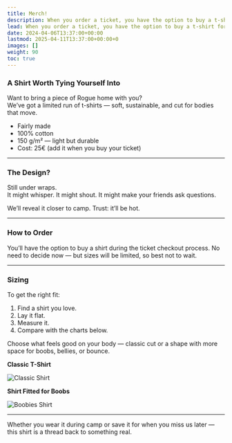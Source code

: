 ```yaml
---
title: Merch!
description: When you order a ticket, you have the option to buy a t-shirt for 25€.
lead: When you order a ticket, you have the option to buy a t-shirt for 25€.
date: 2024-04-06T13:37:00+00:00
lastmod: 2025-04-11T13:37:00+00:00+0
images: []
weight: 90
toc: true
---
```


### A Shirt Worth Tying Yourself Into

Want to bring a piece of Rogue home with you?  
We’ve got a limited run of t-shirts — soft, sustainable, and cut for bodies that move.

* Fairly made  
* 100% cotton  
* 150 g/m² — light but durable  
* Cost: 25€ (add it when you buy your ticket)

---

### The Design?

Still under wraps.  
It might whisper. It might shout. It might make your friends ask questions.

We’ll reveal it closer to camp. Trust: it’ll be hot.

---

### How to Order

You’ll have the option to buy a shirt during the ticket checkout process. No need to decide now — but sizes will be limited, so best not to wait.

---

### Sizing

To get the right fit:
1. Find a shirt you love.
2. Lay it flat.
3. Measure it.
4. Compare with the charts below.

Choose what feels good on your body — classic cut or a shape with more space for boobs, bellies, or bounce.

**Classic T-Shirt**

![Classic Shirt](/images/m-size.png)

**Shirt Fitted for Boobs**

![Boobies Shirt](/images/f-size.png)

---

Whether you wear it during camp or save it for when you miss us later —  
this shirt is a thread back to something real.
